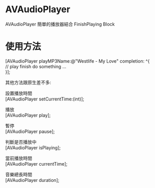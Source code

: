 AVAudioPlayer
=============
AVAudioPlayer 簡單的播放器結合 FinishPlaying Block

使用方法
=============

[AVAudioPlayer playMP3Name:@"Westlife - My Love" completion: ^{  
        // play finish do something ...  
}];  
	
其他方法跟原生差不多:

設置播放時間  
[AVAudioPlayer setCurrentTime:(int)];

播放  
[AVAudioPlayer play];

暫停  
[AVAudioPlayer pause];

判斷是否播放中  
[AVAudioPlayer isPlaying];

當前播放時間  
[AVAudioPlayer currentTime];

音樂總長時間  
[AVAudioPlayer duration];
